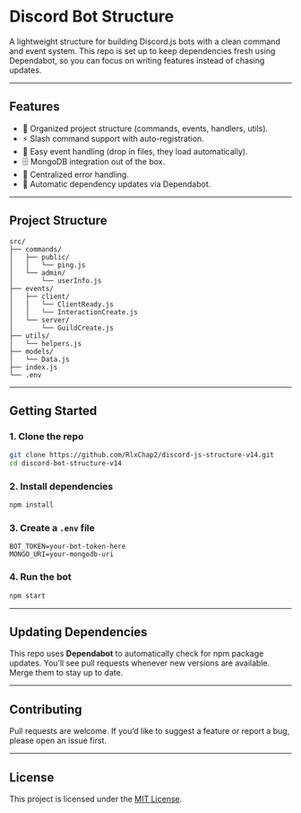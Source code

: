 # Discord Bot Structure

A lightweight structure for building Discord.js bots with a clean command and event system.
This repo is set up to keep dependencies fresh using Dependabot, so you can focus on writing features instead of chasing updates.

---

## Features

-   📂 Organized project structure (commands, events, handlers, utils).
-   ⚡ Slash command support with auto-registration.
-   🧩 Easy event handling (drop in files, they load automatically).
-   🗄️ MongoDB integration out of the box.
-   🔐 Centralized error handling.
-   🔄 Automatic dependency updates via Dependabot.

---

## Project Structure

```
src/
├── commands/
│   ├── public/
│   │   └── ping.js
│   └── admin/
│       └── userInfo.js
├── events/
│   ├── client/
│   │   └── ClientReady.js
│   │   └── InteractionCreate.js
│   └── server/
│       └── GuildCreate.js
├── utils/
│   └── helpers.js
├── models/
│   └── Data.js
├── index.js
└── .env
```

---

## Getting Started

### 1. Clone the repo

```bash
git clone https://github.com/RlxChap2/discord-js-structure-v14.git
cd discord-bot-structure-v14
```

### 2. Install dependencies

```bash
npm install
```

### 3. Create a `.env` file

```
BOT_TOKEN=your-bot-token-here
MONGO_URI=your-mongodb-uri
```

### 4. Run the bot

```bash
npm start
```

---

## Updating Dependencies

This repo uses **Dependabot** to automatically check for npm package updates.
You’ll see pull requests whenever new versions are available. Merge them to stay up to date.

---

## Contributing

Pull requests are welcome. If you’d like to suggest a feature or report a bug, please open an issue first.

---

## License

This project is licensed under the [MIT License](/LICENSE).
